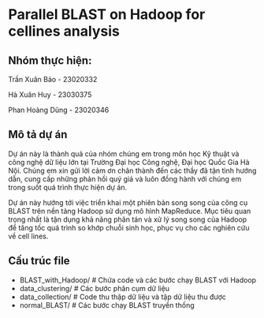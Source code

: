 
# Parallel BLAST on Hadoop for cellines analysis

## Nhóm thực hiện: 
Trần Xuân Bảo - 23020332

Hà Xuân Huy - 23030375

Phan Hoàng Dũng - 23020346

## Mô tả dự án 
Dự án này là thành quả của nhóm chúng em trong môn học Kỹ thuật và công nghệ dữ liệu lớn tại Trường Đại học Công nghệ, Đại học Quốc Gia Hà Nội. Chúng em xin gửi lời cảm ơn chân thành đến các thầy đã tận tình hướng dẫn, cung cấp những phản hồi quý giá và luôn đồng hành với chúng em trong suốt quá trình thực hiện dự án.

Dự án này hướng tới việc triển khai một phiên bản song song của công cụ BLAST trên nền tảng Hadoop sử dụng mô hình MapReduce. Mục tiêu quan trọng nhất là tận dụng khả năng phân tán và xử lý song song của Hadoop để tăng tốc quá trình so khớp chuỗi sinh học, phục vụ cho các nghiên cứu về cell lines.

## Cấu trúc file 
- BLAST_with_Hadoop/ # Chứa code và các bước chạy BLAST với Hadoop
- data_clustering/ # Các bước phân cụm dữ liệu
- data_collection/ # Code thu thập dữ liệu và tập dữ liệu thu được
- normal_BLAST/ # Các bước chạy BLAST truyền thống
